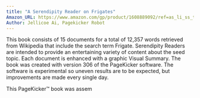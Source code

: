 ```yaml
---
title: "A Serendipity Reader on Frigates"
Amazon_URL: https://www.amazon.com/gp/product/1608889092/ref=as_li_ss_tl?ie=UTF8&linkCode=ll1&tag=internetbo00a-20
Author: Jellicoe Ai, Pagekicker Robot
---
```

This book consists of 15 documents for a total of 12,357 words retrieved from Wikipedia that include the search term Frigate. Serendipity Readers are intended to provide an entertaining variety of content about the seed topic.  Each document is enhanced with a graphic Visual Summary. The book was created with version 306 of the PageKicker software.  The software is experimental so uneven results are to be expected, but improvements are made every single day.<p>

This PageKicker™ book was assem